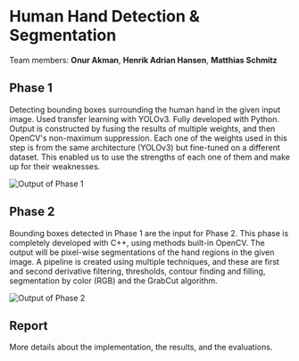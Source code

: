 # Human Hand Detection & Segmentation 

Team members: **Onur Akman**, **Henrik Adrian Hansen**, **Matthias Schmitz**

## Phase 1
Detecting bounding boxes surrounding the human hand in the given input image. Used transfer learning with YOLOv3. Fully developed with Python.
Output is constructed by fusing the results of multiple weights, and then OpenCV's non-maximum suppression. Each one of the weights used in this step is from the same architecture (YOLOv3) but fine-tuned on a different dataset. This enabled us to use the strengths of each one of them and make up for their weaknesses.

![Output of Phase 1](https://i.hizliresim.com/j2vaa8k.PNG)

## Phase 2

Bounding boxes detected in Phase 1 are the input for Phase 2. This phase is completely developed with C++, using methods built-in OpenCV. The output will be pixel-wise segmentations of the hand regions in the given image. A pipeline is created using multiple techniques, and these are first and second derivative filtering, thresholds, contour finding and filling, segmentation by color (RGB) and the GrabCut algorithm.

![Output of Phase 2](https://i.hizliresim.com/s04m5om.PNG)

## Report
More details about the implementation, the results, and the evaluations.
